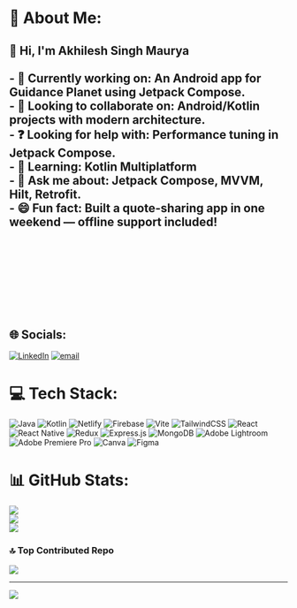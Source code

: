 # 💫 About Me:
## 👋 Hi, I'm Akhilesh Singh Maurya<br><br>- 🔭 Currently working on: An Android app for Guidance Planet using Jetpack Compose.  <br>- 🤝 Looking to collaborate on: Android/Kotlin projects with modern architecture.  <br>- ❓ Looking for help with: Performance tuning in Jetpack Compose.  <br>- 🌱 Learning: Kotlin Multiplatform<br>- 💬 Ask me about: Jetpack Compose, MVVM, Hilt, Retrofit.  <br>- 😄 Fun fact: Built a quote-sharing app in one weekend — offline support included!<br><br><br><br><br><br><br>


## 🌐 Socials:
[![LinkedIn](https://img.shields.io/badge/LinkedIn-%230077B5.svg?logo=linkedin&logoColor=white)](https://linkedin.com/in/www.linkedin.com/in/akhilesh2002) [![email](https://img.shields.io/badge/Email-D14836?logo=gmail&logoColor=white)](mailto:akhileshbltr2002@gmail.com) 

# 💻 Tech Stack:
![Java](https://img.shields.io/badge/java-%23ED8B00.svg?style=for-the-badge&logo=openjdk&logoColor=white) ![Kotlin](https://img.shields.io/badge/kotlin-%237F52FF.svg?style=for-the-badge&logo=kotlin&logoColor=white) ![Netlify](https://img.shields.io/badge/netlify-%23000000.svg?style=for-the-badge&logo=netlify&logoColor=#00C7B7) ![Firebase](https://img.shields.io/badge/firebase-%23039BE5.svg?style=for-the-badge&logo=firebase) ![Vite](https://img.shields.io/badge/vite-%23646CFF.svg?style=for-the-badge&logo=vite&logoColor=white) ![TailwindCSS](https://img.shields.io/badge/tailwindcss-%2338B2AC.svg?style=for-the-badge&logo=tailwind-css&logoColor=white) ![React](https://img.shields.io/badge/react-%2320232a.svg?style=for-the-badge&logo=react&logoColor=%2361DAFB) ![React Native](https://img.shields.io/badge/react_native-%2320232a.svg?style=for-the-badge&logo=react&logoColor=%2361DAFB) ![Redux](https://img.shields.io/badge/redux-%23593d88.svg?style=for-the-badge&logo=redux&logoColor=white) ![Express.js](https://img.shields.io/badge/express.js-%23404d59.svg?style=for-the-badge&logo=express&logoColor=%2361DAFB) ![MongoDB](https://img.shields.io/badge/MongoDB-%234ea94b.svg?style=for-the-badge&logo=mongodb&logoColor=white) ![Adobe Lightroom](https://img.shields.io/badge/Adobe%20Lightroom-31A8FF.svg?style=for-the-badge&logo=Adobe%20Lightroom&logoColor=white) ![Adobe Premiere Pro](https://img.shields.io/badge/Adobe%20Premiere%20Pro-9999FF.svg?style=for-the-badge&logo=Adobe%20Premiere%20Pro&logoColor=white) ![Canva](https://img.shields.io/badge/Canva-%2300C4CC.svg?style=for-the-badge&logo=Canva&logoColor=white) ![Figma](https://img.shields.io/badge/figma-%23F24E1E.svg?style=for-the-badge&logo=figma&logoColor=white)
# 📊 GitHub Stats:
![](https://github-readme-stats.vercel.app/api?username=Akhilesh-Va&theme=dark&hide_border=false&include_all_commits=true&count_private=true)<br/>
![](https://nirzak-streak-stats.vercel.app/?user=Akhilesh-Va&theme=dark&hide_border=false)<br/>
![](https://github-readme-stats.vercel.app/api/top-langs/?username=Akhilesh-Va&theme=dark&hide_border=false&include_all_commits=true&count_private=true&layout=compact)

### 🔝 Top Contributed Repo
![](https://github-contributor-stats.vercel.app/api?username=Akhilesh-Va&limit=5&theme=dark&combine_all_yearly_contributions=true)

---
[![](https://visitcount.itsvg.in/api?id=Akhilesh-Va&icon=0&color=0)](https://visitcount.itsvg.in)

<!-- Proudly created with GPRM ( https://gprm.itsvg.in ) -->
